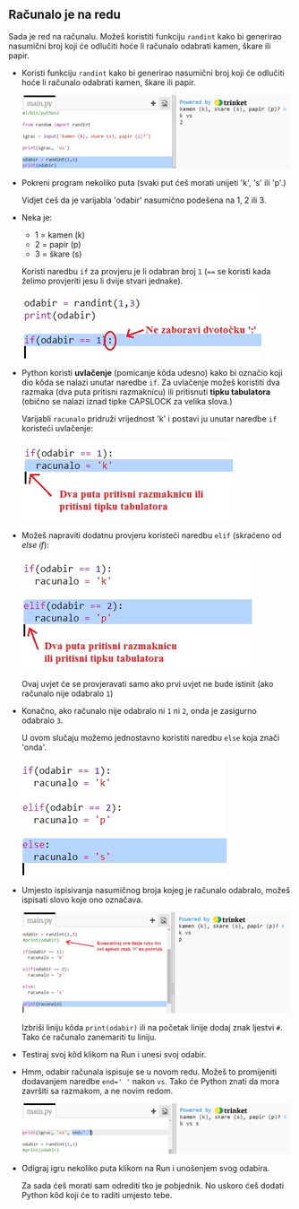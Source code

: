 ## Računalo je na redu

Sada je red na računalu. Možeš koristiti funkciju `randint` kako bi generirao nasumični broj koji će odlučiti hoće li računalo odabrati kamen, škare ili papir.

+ Koristi funkciju `randint` kako bi generirao nasumični broj koji će odlučiti hoće li računalo odabrati kamen, škare ili papir.
    
    ![screenshot](images/rps-randint.png)

+ Pokreni program nekoliko puta (svaki put ćeš morati unijeti 'k', 's' ili 'p'.)
    
    Vidjet ćeš da je varijabla 'odabir' nasumično podešena na 1, 2 ili 3.

+ Neka je:
    
    + 1 = kamen (k)
    + 2 = papir (p)
    + 3 = škare (s)
    
    Koristi naredbu `if` za provjeru je li odabran broj `1` (`==` se koristi kada želimo provjeriti jesu li dvije stvari jednake).
    
    ![screenshot](images/rps-if-1.png)

+ Python koristi **uvlačenje** (pomicanje kôda udesno) kako bi označio koji dio kôda se nalazi unutar naredbe `if`. Za uvlačenje možeš koristiti dva razmaka (dva puta pritisni razmaknicu) ili pritisnuti **tipku tabulatora** (obično se nalazi iznad tipke CAPSLOCK za velika slova.)
    
    Varijabli `racunalo` pridruži vrijednost 'k' i postavi ju unutar naredbe `if` koristeći uvlačenje:
    
    ![screenshot](images/rps-indent.png)

+ Možeš napraviti dodatnu provjeru koristeći naredbu `elif` (skraćeno od *else if*):
    
    ![screenshot](images/rps-elif-2.png)
    
    Ovaj uvjet će se provjeravati samo ako prvi uvjet ne bude istinit (ako računalo nije odabralo `1`)

+ Konačno, ako računalo nije odabralo ni `1` ni `2`, onda je zasigurno odabralo `3`.
    
    U ovom slučaju možemo jednostavno koristiti naredbu `else` koja znači 'onda'.
    
    ![screenshot](images/rps-else-3.png)

+ Umjesto ispisivanja nasumičnog broja kojeg je računalo odabralo, možeš ispisati slovo koje ono označava.
    
    ![screenshot](images/rps-print-computer.png)
    
    Izbriši liniju kôda `print(odabir)` ili na početak linije dodaj znak ljestvi `#`. Tako će računalo zanemariti tu liniju.

+ Testiraj svoj kôd klikom na Run i unesi svoj odabir.

+ Hmm, odabir računala ispisuje se u novom redu. Možeš to promijeniti dodavanjem naredbe `end=' '` nakon `vs`. Tako će Python znati da mora završiti sa razmakom, a ne novim redom.
    
    ![screenshot](images/rps-same-line.png)

+ Odigraj igru nekoliko puta klikom na Run i unošenjem svog odabira.
    
    Za sada ćeš morati sam odrediti tko je pobjednik. No uskoro ćeš dodati Python kôd koji će to raditi umjesto tebe.